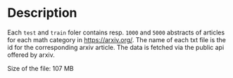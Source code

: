 # Description
Each ```test``` and ```train``` foler contains resp. ```1000``` and ```5000``` abstracts  of articles for each math category in https://arxiv.org/. The name of each txt file is the id for the corresponding arxiv article. The data is fetched via the public api offered by arxiv.

Size of the file: 107 MB
